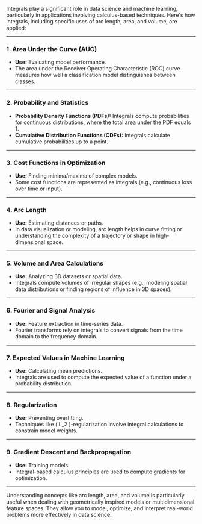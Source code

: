 

Integrals play a significant role in data science and machine learning, particularly in applications involving calculus-based techniques. Here's how integrals, including specific uses of arc length, area, and volume, are applied:

---

### 1. **Area Under the Curve (AUC)**
   - **Use:** Evaluating model performance.
   - The area under the Receiver Operating Characteristic (ROC) curve measures how well a classification model distinguishes between classes.

---

### 2. **Probability and Statistics**
   - **Probability Density Functions (PDFs):** Integrals compute probabilities for continuous distributions, where the total area under the PDF equals 1.
   - **Cumulative Distribution Functions (CDFs):** Integrals calculate cumulative probabilities up to a point.

---

### 3. **Cost Functions in Optimization**
   - **Use:** Finding minima/maxima of complex models.
   - Some cost functions are represented as integrals (e.g., continuous loss over time or input).

---

### 4. **Arc Length**
   - **Use:** Estimating distances or paths.
   - In data visualization or modeling, arc length helps in curve fitting or understanding the complexity of a trajectory or shape in high-dimensional space.

---

### 5. **Volume and Area Calculations**
   - **Use:** Analyzing 3D datasets or spatial data.
   - Integrals compute volumes of irregular shapes (e.g., modeling spatial data distributions or finding regions of influence in 3D spaces).

---

### 6. **Fourier and Signal Analysis**
   - **Use:** Feature extraction in time-series data.
   - Fourier transforms rely on integrals to convert signals from the time domain to the frequency domain.

---

### 7. **Expected Values in Machine Learning**
   - **Use:** Calculating mean predictions.
   - Integrals are used to compute the expected value of a function under a probability distribution.

---

### 8. **Regularization**
   - **Use:** Preventing overfitting.
   - Techniques like \( L_2 \)-regularization involve integral calculations to constrain model weights.

---

### 9. **Gradient Descent and Backpropagation**
   - **Use:** Training models.
   - Integral-based calculus principles are used to compute gradients for optimization.

---

Understanding concepts like arc length, area, and volume is particularly useful when dealing with geometrically inspired models or multidimensional feature spaces. They allow you to model, optimize, and interpret real-world problems more effectively in data science.